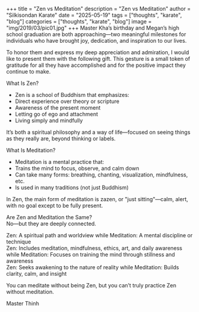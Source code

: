 +++
title = "Zen vs Meditation"
description = "Zen vs Meditation"
author = "Silkisondan Karate"
date = "2025-05-19"
tags = ["thoughts", "karate", "blog"]
categories = ["thoughts", "karate", "blog"]
image = "img/2019/03/pic01.jpg"
+++
Master Kha’s birthday and Megan’s high school graduation are both approaching—two meaningful milestones for individuals who have brought joy, dedication, and inspiration to our lives.

To honor them and express my deep appreciation and admiration, I would like to present them with the following gift. This gesture is a small token of gratitude for all they have accomplished and for the positive impact they continue to make.

What Is Zen?  
* Zen is a school of Buddhism that emphasizes:  
* Direct experience over theory or scripture  
* Awareness of the present moment  
* Letting go of ego and attachment  
* Living simply and mindfully  

It’s both a spiritual philosophy and a way of life—focused on seeing things as they really are, beyond thinking or labels.

What Is Meditation?  

* Meditation is a mental practice that:
* Trains the mind to focus, observe, and calm down
* Can take many forms: breathing, chanting, visualization, mindfulness, etc.
* Is used in many traditions (not just Buddhism)

In Zen, the main form of meditation is zazen, or "just sitting"—calm, alert, with no goal except to be fully present.

Are Zen and Meditation the Same?  
No—but they are deeply connected.

Zen:  A spiritual path and worldview while Meditation:  A mental discipline or technique  
Zen:  Includes meditation, mindfulness, ethics, art, and daily awareness while Meditation:  Focuses on training the mind through stillness and awareness  
Zen:  Seeks awakening to the nature of reality while Meditation:  Builds clarity, calm, and insight


You can meditate without being Zen, but you can’t truly practice Zen without meditation.

Master Thinh
